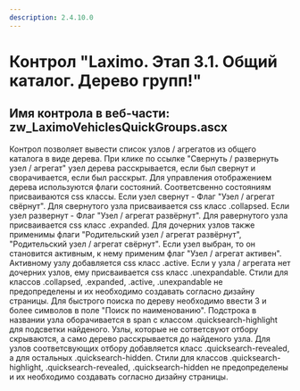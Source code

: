 ```yaml
---
description: 2.4.10.0
---
```


# Контрол "Laximo. Этап 3.1. Общий каталог.  Дерево групп!"

## Имя контрола в веб-части: zw\_LaximoVehiclesQuickGroups.ascx

Контрол позволяет вывести список узлов / агрегатов из общего каталога в виде дерева. При клике по ссылке "Свернуть / развернуть узел / агрегат" узел дерева расскрывается, если был свернут и сворачивается, если был расскрыт. Для управления отображением дерева используются флаги состояний. Соответсвенно состояниям присваиваются css классы. Если узел свернут - Флаг "Узел / агрегат свёрнут". Для свернутого узла присваивается css класс .collapsed. Если узел развернут - Флаг "Узел / агрегат развёрнут". Для равернутого узла присваивается css класс .expanded. Для дочерних узлов также применимы флаги "Родительский узел / агрегат развёрнут", "Родительский узел / агрегат свёрнут". Если узел выбран, то он становится активным, к нему применим флаг "Узел / агрегат активен". Активному узлу добавляется css класс .active. Если у узла / агрегата нет дочерних узлов, ему присваивается css класс .unexpandable. Стили для классов .collapsed, .expanded, .active, .unexpandable не предопределены и их необходимо создавать согласно дизайну страницы. Для быстрого поиска по дереву необходимо ввести 3 и более символов в поле "Поиск по наименованию". Подстрока в названии узла оборачивается в span с классом .quicksearch-highlight для подсветки найденого. Узлы, которые не сответсвуют отбору скрываются, а само дерево расскрывается до найденого узла. Для узлов соответсвующих отбору добавляется класс .quicksearch-revealed, а для остальных .quicksearch-hidden. Стили для классов .quicksearch-highlight, .quicksearch-revealed, .quicksearch-hidden не предопределены и их необходимо создавать согласно дизайну страницы.

